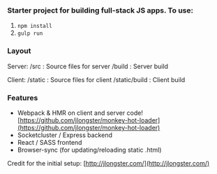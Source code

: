 
### Starter project for building full-stack JS apps. To use:

1. `npm install`
2. `gulp run`

### Layout
Server: 
  /src : Source files for server
  /build : Server build

Client:
  /static : Source files for client
  /static/build : Client build

### Features
- Webpack & HMR on client and server code! [https://github.com/jlongster/monkey-hot-loader](https://github.com/jlongster/monkey-hot-loader)
- Socketcluster / Express backend
- React / SASS frontend
- Browser-sync (for updating/reloading static .html)

Credit for the initial setup: [http://jlongster.com/](http://jlongster.com/)
